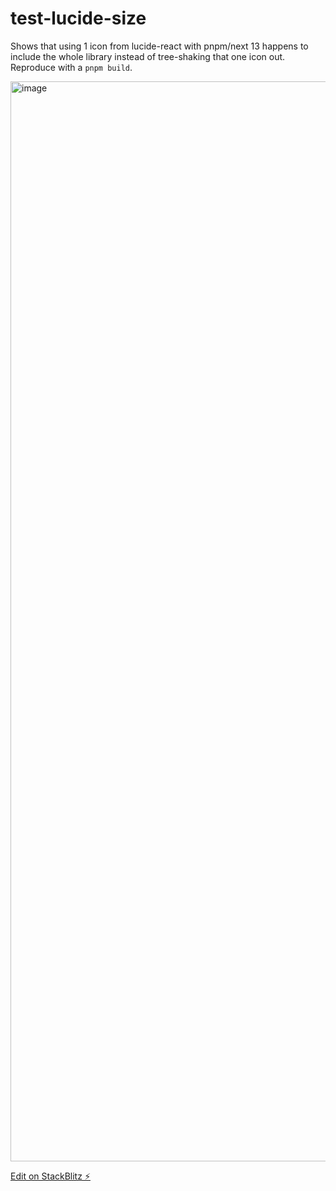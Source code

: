 # test-lucide-size

Shows that using 1 icon from lucide-react with pnpm/next 13 happens to include the whole library instead of tree-shaking that one icon out. Reproduce with a `pnpm build`.

<img width="1728" alt="image" src="https://user-images.githubusercontent.com/982182/205583074-b979f244-cba9-4e89-aa83-f0f49971a2b7.png">


[Edit on StackBlitz ⚡️](https://stackblitz.com/edit/github-nkqnae)
